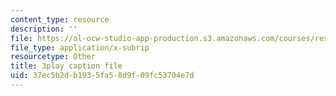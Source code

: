 ```yaml
---
content_type: resource
description: ''
file: https://ol-ocw-studio-app-production.s3.amazonaws.com/courses/res-2-002-finite-element-procedures-for-solids-and-structures-spring-2010/37ec5b2db1935fa58d9f09fc53704e7d_d27jyqzoKQ.vtt
file_type: application/x-subrip
resourcetype: Other
title: 3play caption file
uid: 37ec5b2d-b193-5fa5-8d9f-09fc53704e7d
---
```


